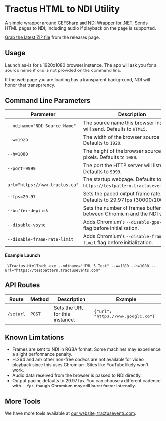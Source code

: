# Tractus HTML to NDI Utility

A simple wrapper around [CEFSharp](https://github.com/cefsharp/CefSharp) and [NDI Wrapper for .NET](https://github.com/eliaspuurunen/NdiLibDotNetCoreBase). Sends HTML pages to NDI, including audio if playback on the page is supported.

[Grab the latest ZIP file](https://github.com/tractusevents/Tractus.HtmlToNdi/releases) from the releases page.

## Usage

Launch as-is for a 1920x1080 browser instance. The app will ask you for a source name if one is not provided on the command line.

If the web page you are loading has a transparent background, NDI will honor that transparency.

## Command Line Parameters

Parameter|Description
----|---
`--ndiname="NDI Source Name"`|The source name this browser instance will send. Defaults to `HTML5`.
`--w=1920`|The width of the browser source in pixels. Defaults to `1920`.
`--h=1080`|The height of the browser source in pixels. Defaults to `1080`.
`--port=9999`|The port the HTTP server will listen on. Defaults to `9999`.
`--url="https://www.tractus.ca"`|The startup webpage. Defaults to `https://testpattern.tractusevents.com/`.
`--fps=29.97`|Sets the paced output frame rate. Defaults to 29.97 fps (30000/1001).
`--buffer-depth=3`|Sets the number of frames buffered between Chromium and the NDI sender.
`--disable-vsync`|Adds Chromium's `--disable-gpu-vsync` flag before initialization.
`--disable-frame-rate-limit`|Adds Chromium's `--disable-frame-rate-limit` flag before initialization.

#### Example Launch

`.\Tractus.HtmlToNdi.exe --ndiname="HTML 5 Test" --w=1080 --h=1080 --url="https://testpattern.tractusevents.com"`

## API Routes

Route|Method|Description|Example
----|----|----|---
`/seturl`|`POST`|Sets the URL for this instance.|```{"url": "https://www.google.ca"}```

## Known Limitations

- Frames are sent to NDI in RGBA format. Some machines may experience a slight performance penalty.
- H.264 and any other non-free codecs are not available for video playback since this uses Chromium. Sites like YouTube likely won't work.
- Audio data received from the browser is passed to NDI directly.
- Output pacing defaults to 29.97 fps. You can choose a different cadence with `--fps`, though Chromium may still burst faster internally.

## More Tools

We have more tools available at [our website, tractusevents.com](https://www.tractusevents.com/tools).
